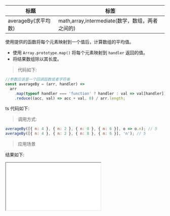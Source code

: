 | 标题                | 标签                                            |
| ------------------- | ----------------------------------------------- |
| averageBy(求平均数) | math,array,intermediate(数学，数组，两者之间的) |

使用提供的函数将每个元素映射到一个值后，计算数组的平均值。

- 使用 `Array.prototype.map()` 将每个元素映射到 `handler` 返回的值。
- 将结果数组除以其长度。

> 代码如下:

```js
//参数应该是一个回调函数或者字符串
const averageBy = (arr, handler) =>
  arr
    .map(typeof handler === 'function' ? handler : val => val[handler])
    .reduce((acc, val) => acc + val, 0) / arr.length;
```

ts 代码如下:

<div class="code-editor" data-url="codes/javascript/ts/averageBy.ts" data-language="typescript"></div>

> 调用方式:

```js
averageBy([{ n: 4 }, { n: 2 }, { n: 8 }, { n: 6 }], o => o.n); // 5
averageBy([{ n: 4 }, { n: 2 }, { n: 8 }, { n: 6 }], 'n'); // 5
```

> 应用场景

<div class="code-editor" data-url="codes/javascript/html/averageBy.html" data-language="html"></div>

结果如下:

<iframe src="codes/javascript/html/averageBy.html"></iframe>
